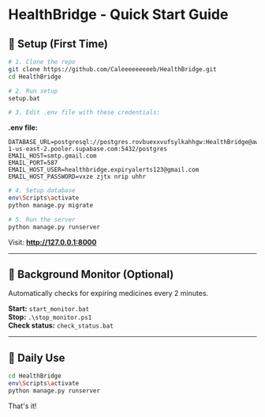 # HealthBridge - Quick Start Guide

## 🚀 Setup (First Time)

```bash
# 1. Clone the repo
git clone https://github.com/Caleeeeeeeeeb/HealthBridge.git
cd HealthBridge

# 2. Run setup
setup.bat

# 3. Edit .env file with these credentials:
```

**.env file:**
```
DATABASE_URL=postgresql://postgres.rovbuexxvufsylkahhgw:HealthBridge@aws-1-us-east-2.pooler.supabase.com:5432/postgres
EMAIL_HOST=smtp.gmail.com
EMAIL_PORT=587
EMAIL_HOST_USER=healthbridge.expiryalerts123@gmail.com
EMAIL_HOST_PASSWORD=vxze zjtx nrip uhhr
```

```bash
# 4. Setup database
env\Scripts\activate
python manage.py migrate

# 5. Run the server
python manage.py runserver
```

Visit: **http://127.0.0.1:8000**

---

## 🔄 Background Monitor (Optional)

Automatically checks for expiring medicines every 2 minutes.

**Start:** `start_monitor.bat`  
**Stop:** `.\stop_monitor.ps1`  
**Check status:** `check_status.bat`

---

## 📝 Daily Use

```bash
cd HealthBridge
env\Scripts\activate
python manage.py runserver
```

That's it!
